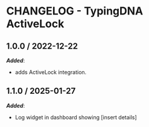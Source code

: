 # CHANGELOG - TypingDNA ActiveLock


## 1.0.0 / 2022-12-22

***Added***:

* adds ActiveLock integration.

## 1.1.0 / 2025-01-27

***Added***:

* Log widget in dashboard showing [insert details]